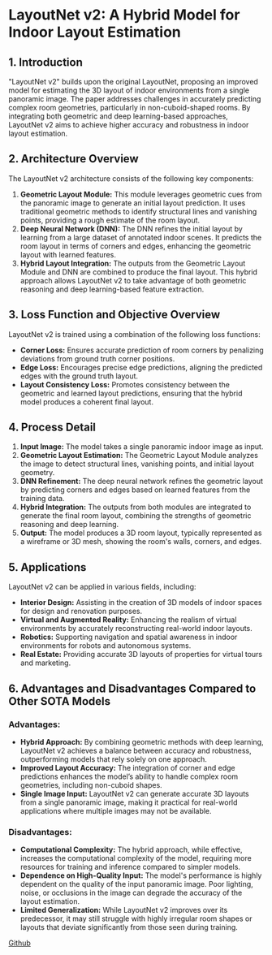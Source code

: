 # LayoutNet v2: A Hybrid Model for Indoor Layout Estimation

## 1. Introduction
"LayoutNet v2" builds upon the original LayoutNet, proposing an improved model for estimating the 3D layout of indoor environments from a single panoramic image. The paper addresses challenges in accurately predicting complex room geometries, particularly in non-cuboid-shaped rooms. By integrating both geometric and deep learning-based approaches, LayoutNet v2 aims to achieve higher accuracy and robustness in indoor layout estimation.

## 2. Architecture Overview
The LayoutNet v2 architecture consists of the following key components:
1. **Geometric Layout Module:** This module leverages geometric cues from the panoramic image to generate an initial layout prediction. It uses traditional geometric methods to identify structural lines and vanishing points, providing a rough estimate of the room layout.
2. **Deep Neural Network (DNN):** The DNN refines the initial layout by learning from a large dataset of annotated indoor scenes. It predicts the room layout in terms of corners and edges, enhancing the geometric layout with learned features.
3. **Hybrid Layout Integration:** The outputs from the Geometric Layout Module and DNN are combined to produce the final layout. This hybrid approach allows LayoutNet v2 to take advantage of both geometric reasoning and deep learning-based feature extraction.

## 3. Loss Function and Objective Overview
LayoutNet v2 is trained using a combination of the following loss functions:
- **Corner Loss:** Ensures accurate prediction of room corners by penalizing deviations from ground truth corner positions.
- **Edge Loss:** Encourages precise edge predictions, aligning the predicted edges with the ground truth layout.
- **Layout Consistency Loss:** Promotes consistency between the geometric and learned layout predictions, ensuring that the hybrid model produces a coherent final layout.

## 4. Process Detail
1. **Input Image:** The model takes a single panoramic indoor image as input.
2. **Geometric Layout Estimation:** The Geometric Layout Module analyzes the image to detect structural lines, vanishing points, and initial layout geometry.
3. **DNN Refinement:** The deep neural network refines the geometric layout by predicting corners and edges based on learned features from the training data.
4. **Hybrid Integration:** The outputs from both modules are integrated to generate the final room layout, combining the strengths of geometric reasoning and deep learning.
5. **Output:** The model produces a 3D room layout, typically represented as a wireframe or 3D mesh, showing the room's walls, corners, and edges.

## 5. Applications
LayoutNet v2 can be applied in various fields, including:
- **Interior Design:** Assisting in the creation of 3D models of indoor spaces for design and renovation purposes.
- **Virtual and Augmented Reality:** Enhancing the realism of virtual environments by accurately reconstructing real-world indoor layouts.
- **Robotics:** Supporting navigation and spatial awareness in indoor environments for robots and autonomous systems.
- **Real Estate:** Providing accurate 3D layouts of properties for virtual tours and marketing.

## 6. Advantages and Disadvantages Compared to Other SOTA Models
### Advantages:
- **Hybrid Approach:** By combining geometric methods with deep learning, LayoutNet v2 achieves a balance between accuracy and robustness, outperforming models that rely solely on one approach.
- **Improved Layout Accuracy:** The integration of corner and edge predictions enhances the model’s ability to handle complex room geometries, including non-cuboid shapes.
- **Single Image Input:** LayoutNet v2 can generate accurate 3D layouts from a single panoramic image, making it practical for real-world applications where multiple images may not be available.

### Disadvantages:
- **Computational Complexity:** The hybrid approach, while effective, increases the computational complexity of the model, requiring more resources for training and inference compared to simpler models.
- **Dependence on High-Quality Input:** The model's performance is highly dependent on the quality of the input panoramic image. Poor lighting, noise, or occlusions in the image can degrade the accuracy of the layout estimation.
- **Limited Generalization:** While LayoutNet v2 improves over its predecessor, it may still struggle with highly irregular room shapes or layouts that deviate significantly from those seen during training.

[Github](https://github.com/zouchuhang/LayoutNetv2)
